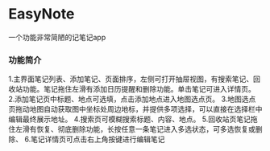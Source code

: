 # EasyNote

一个功能非常简陋的记笔记app

### 功能简介
1.主界面笔记列表、添加笔记、页面排序，左侧可打开抽屉视图，有搜索笔记、回收站功能。笔记拖住左滑有添加日历提醒和删除功能。单击笔记可进入详情页。
2.添加笔记页中标题、地点可选填，点击添加地点进入地图选点页。
3.地图选点页拖动地图自动获取图中坐标处周边地标，并提供多项选择，可以直接在选择栏中编辑最终展示地址。
4.搜索页可模糊搜索标题、内容、地点。
5.回收站页笔记拖住左滑有恢复、彻底删除功能，长按任意一条笔记进入多选状态，可多选恢复或删除、
6.笔记详情页可点击右上角按键进行编辑笔记
